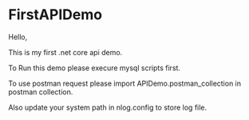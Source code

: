 # FirstAPIDemo
Hello,

This is my first .net core api demo.

To Run this demo please execure mysql scripts first.

To use postman request please import APIDemo.postman_collection in postman collection.

Also update your system path in nlog.config to store log file.
